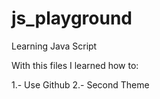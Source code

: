 # js_playground
Learning Java Script


With this files I learned how to:

1.- Use Github
2.- Second Theme
